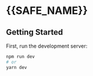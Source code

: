 # {{SAFE_NAME}}

## Getting Started

First, run the development server:

```bash
npm run dev
# or
yarn dev
```